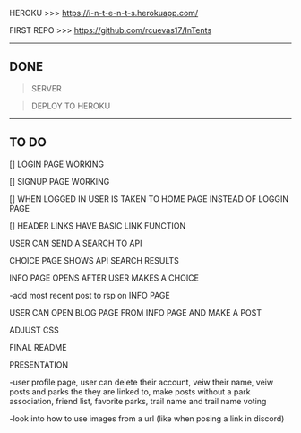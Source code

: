 HEROKU >>> https://i-n-t-e-n-t-s.herokuapp.com/

FIRST REPO >>> https://github.com/rcuevas17/InTents

---
DONE
---

> SERVER

> DEPLOY TO HEROKU


---
TO DO
---

[] LOGIN PAGE WORKING

[] SIGNUP PAGE WORKING

[] WHEN LOGGED IN USER IS TAKEN TO HOME PAGE INSTEAD OF LOGGIN PAGE

[] HEADER LINKS HAVE BASIC LINK FUNCTION



USER CAN SEND A SEARCH TO API


CHOICE PAGE SHOWS API SEARCH RESULTS


INFO PAGE OPENS AFTER USER MAKES A CHOICE


-add most recent post to rsp on INFO PAGE


USER CAN OPEN BLOG PAGE FROM INFO PAGE AND MAKE A POST


ADJUST CSS


FINAL README


PRESENTATION


-user profile page, user can delete their account, veiw their name, veiw posts and parks the they are linked to, make posts without a park association, friend list, favorite parks, trail name and trail name voting

-look into how to use images from a url (like when posing a link in discord)


